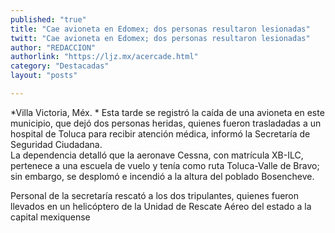 ```yaml
---
published: "true"
title: "Cae avioneta en Edomex; dos personas resultaron lesionadas"
twitt: "Cae avioneta en Edomex; dos personas resultaron lesionadas"
author: "REDACCION"
authorlink: "https://ljz.mx/acercade.html"
category: "Destacadas"
layout: "posts"

---
```




*Villa Victoria, Méx. * Esta tarde se registró la caída de una avioneta en este municipio, que dejó dos personas heridas, quienes fueron trasladadas a un hospital de Toluca para recibir atención médica, informó la Secretaría de Seguridad Ciudadana.  
  La dependencia detalló que la aeronave Cessna, con matrícula XB-ILC, pertenece a una escuela de vuelo y tenía como ruta Toluca-Valle de Bravo; sin embargo, se desplomó e incendió a la altura del poblado Bosencheve.



  Personal de la secretaría rescató a los dos tripulantes, quienes fueron llevados en un helicóptero de la Unidad de Rescate Aéreo del estado a la capital mexiquense

